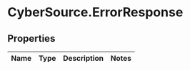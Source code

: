 # CyberSource.ErrorResponse

## Properties
Name | Type | Description | Notes
------------ | ------------- | ------------- | -------------


